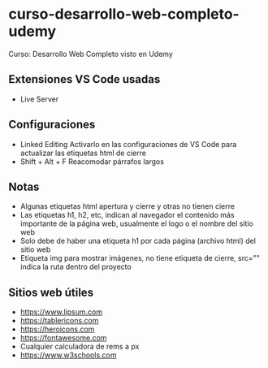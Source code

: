 # curso-desarrollo-web-completo-udemy
Curso: Desarrollo Web Completo visto en Udemy

## Extensiones VS Code usadas
- Live Server

## Configuraciones
- Linked Editing    Activarlo en las configuraciones de VS Code para actualizar las etiquetas html de cierre
- Shift + Alt + F   Reacomodar párrafos largos

## Notas
- Algunas etiquetas html apertura y cierre y otras no tienen cierre
- Las etiquetas h1, h2, etc, indican al navegador el contenido más importante de la página web, usualmente el logo o el nombre del sitio web
- Solo debe de haber una etiqueta h1 por cada página (archivo html) del sitio web
- Etiqueta img para mostrar imágenes, no tiene etiqueta de cierre, src="" indica la ruta dentro del proyecto

## Sitios web útiles
- https://www.lipsum.com
- https://tablericons.com
- https://heroicons.com
- https://fontawesome.com
- Cualquier calculadora de rems a px
- https://www.w3schools.com